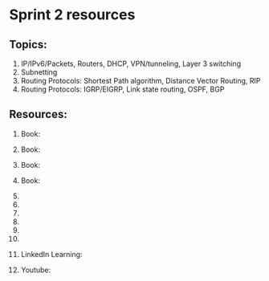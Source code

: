 # Sprint 2 resources

## Topics:

1. IP/IPv6/Packets, Routers, DHCP, VPN/tunneling, Layer 3 switching
2. Subnetting
3. Routing Protocols: Shortest Path algorithm, Distance Vector Routing, RIP
4. Routing Protocols: IGRP/EIGRP, Link state routing, OSPF, BGP


## Resources:

1. Book: []()

2. Book: []()

3. Book: []()

4. Book: []()

5.

6.

7.

8.

9.

10.

11. LinkedIn Learning: []()

17. Youtube: []()
